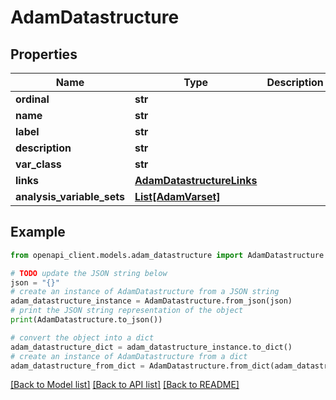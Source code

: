 # AdamDatastructure


## Properties

Name | Type | Description | Notes
------------ | ------------- | ------------- | -------------
**ordinal** | **str** |  | [optional] 
**name** | **str** |  | [optional] 
**label** | **str** |  | [optional] 
**description** | **str** |  | [optional] 
**var_class** | **str** |  | [optional] 
**links** | [**AdamDatastructureLinks**](AdamDatastructureLinks.md) |  | [optional] 
**analysis_variable_sets** | [**List[AdamVarset]**](AdamVarset.md) |  | [optional] 

## Example

```python
from openapi_client.models.adam_datastructure import AdamDatastructure

# TODO update the JSON string below
json = "{}"
# create an instance of AdamDatastructure from a JSON string
adam_datastructure_instance = AdamDatastructure.from_json(json)
# print the JSON string representation of the object
print(AdamDatastructure.to_json())

# convert the object into a dict
adam_datastructure_dict = adam_datastructure_instance.to_dict()
# create an instance of AdamDatastructure from a dict
adam_datastructure_from_dict = AdamDatastructure.from_dict(adam_datastructure_dict)
```
[[Back to Model list]](../README.md#documentation-for-models) [[Back to API list]](../README.md#documentation-for-api-endpoints) [[Back to README]](../README.md)


